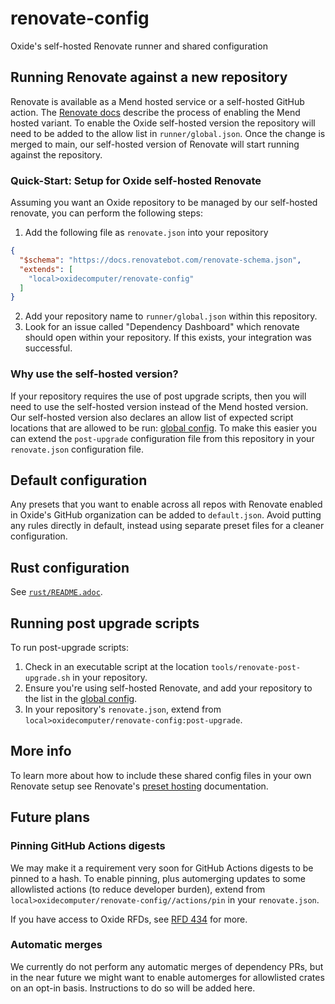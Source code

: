 # renovate-config

Oxide's self-hosted Renovate runner and shared configuration

## Running Renovate against a new repository

Renovate is available as a Mend hosted service or a self-hosted GitHub action. The [Renovate docs](https://docs.renovatebot.com/getting-started/use-cases/) describe the process of enabling the Mend hosted variant. To enable the Oxide self-hosted version the repository will need to be added to the allow list in `runner/global.json`. Once the change is merged to main, our self-hosted version of Renovate will start running against the repository.

### Quick-Start: Setup for Oxide self-hosted Renovate

Assuming you want an Oxide repository to be managed by our self-hosted renovate, you can perform the following steps:

1. Add the following file as `renovate.json` into your repository

```json
{
  "$schema": "https://docs.renovatebot.com/renovate-schema.json",
  "extends": [
    "local>oxidecomputer/renovate-config"
  ]
}
```
2. Add your repository name to `runner/global.json` within this repository.
3. Look for an issue called "Dependency Dashboard" which renovate should open within your repository. If this exists, your integration was successful.

### Why use the self-hosted version?

If your repository requires the use of post upgrade scripts, then you will need to use the self-hosted version instead of the Mend hosted version. Our self-hosted version also declares an allow list of expected script locations that are allowed to be run: [global config](runner/global.json). To make this easier you can extend the `post-upgrade` configuration file from this repository in your `renovate.json` configuration file.

## Default configuration

Any presets that you want to enable across all repos with Renovate enabled in Oxide's GitHub organization can be added to `default.json`. Avoid putting any rules directly in default, instead using separate preset files for a cleaner configuration.

## Rust configuration

See [`rust/README.adoc`](rust/README.adoc).

## Running post upgrade scripts

To run post-upgrade scripts:

1. Check in an executable script at the location `tools/renovate-post-upgrade.sh` in your repository.
2. Ensure you're using self-hosted Renovate, and add your repository to the list in the [global config](runner/global.json).
3. In your repository's `renovate.json`, extend from `local>oxidecomputer/renovate-config:post-upgrade`.

## More info

To learn more about how to include these shared config files in your own Renovate setup see Renovate's [preset hosting](https://docs.Renovatebot.com/config-presets/#preset-hosting) documentation.

## Future plans

### Pinning GitHub Actions digests

We may make it a requirement very soon for GitHub Actions digests to be pinned to a hash. To enable
pinning, plus automerging updates to some allowlisted actions (to reduce developer burden), extend
from `local>oxidecomputer/renovate-config//actions/pin` in your `renovate.json`.

If you have access to Oxide RFDs, see [RFD 434](https://rfd.shared.oxide.computer/rfd/0434) for more.

### Automatic merges

We currently do not perform any automatic merges of dependency PRs, but in the near future we might
want to enable automerges for allowlisted crates on an opt-in basis. Instructions to do so will be
added here.
